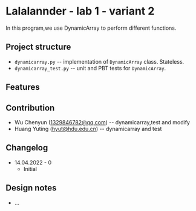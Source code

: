 
# Lalalannder - lab 1 - variant 2

  In this program,we use DynamicArray to perform different functions.

## Project structure

- `dynamicarray.py` -- implementation of `DynamicArray` class.
   Stateless.
- `dynamicarray_test.py` -- unit and PBT tests for `DynamicArray`.

## Features

## Contribution

- Wu Chenyun (1329846782@qq.com) -- dynamicarray,test and modify
- Huang Yuting (hyut@hdu.edu.cn) -- dynamicarray and test

## Changelog

- 14.04.2022 - 0
  - Initial

## Design notes

- ...
